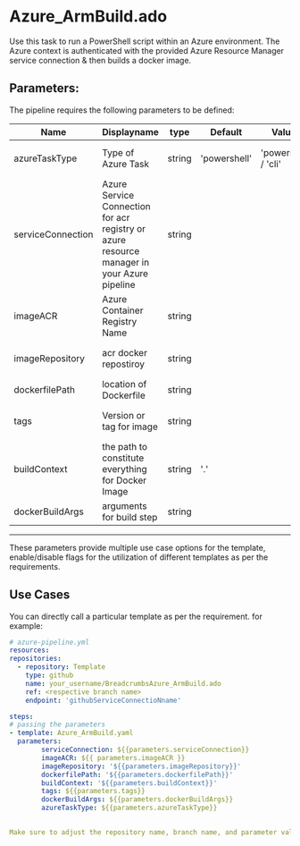 # Azure_ArmBuild.ado
Use this task to run a PowerShell script within an Azure environment. The Azure context is authenticated with the provided Azure Resource Manager service connection &amp; then builds a docker image.

## Parameters:

The pipeline requires the following parameters to be defined:


| Name  | Displayname | type | Default | Values | Opional/Required | Comments |
| ------------- | ------------- | ------------- | ------------- | ------------- | ------------- | ------------- |
| azureTaskType | Type of Azure Task | string | 'powershell' | 'powershell' / 'cli' | Optional | Required when **serviceConnectionType** is 'arm'| 
| serviceConnection | Azure Service Connection for acr registry or azure resource manager in your Azure pipeline | string | | | Required | This helps the module to authenticate with registry or azure cli |
| imageACR | Azure Container Registry Name | string | | | Optional | Required when serviceConnectionType is 'arm' |
| imageRepository | acr docker repostiroy | string | | | Required | docker registry imagename to be created |
| dockerfilePath  | location of Dockerfile | string | | | Optional | Required when buid step |
| tags | Version or tag for image | string |  | | Required | when multiple tags pass in following way: **"1.2.3,latest"** |
| buildContext  | the path to constitute everything for Docker Image | string | '.' | | Optional | Optionally used with build step |
| dockerBuildArgs | arguments for build step | string | | | Optional |--build-arg var.value=1 |
--------------------------------------------------------------------------------------------------------------------------------------------------

These parameters provide multiple use case options for the template, enable/disable flags for the utilization of different templates as per the requirements.


## Use Cases

You can directly call a particular template as per the requirement. for example: 

  ```yaml
  # azure-pipeline.yml
  resources:
  repositories:
    - repository: Template
      type: github
      name: your_username/BreadcrumbsAzure_ArmBuild.ado
      ref: <respective branch name>
      endpoint: 'githubServiceConnectioNname'

  steps:
  # passing the parameters
  - template: Azure_ArmBuild.yaml
    parameters:
          serviceConnection: ${{parameters.serviceConnection}}
          imageACR: ${{ parameters.imageACR }}
          imageRepository: '${{parameters.imageRepository}}'
          dockerfilePath: '${{parameters.dockerfilePath}}'
          buildContext: '${{parameters.buildContext}}'
          tags: ${{parameters.tags}}
          dockerBuildArgs: ${{parameters.dockerBuildArgs}}
          azureTaskType: ${{parameters.azureTaskType}}
        
  
Make sure to adjust the repository name, branch name, and parameter values according to your project's requirements.

  ```
